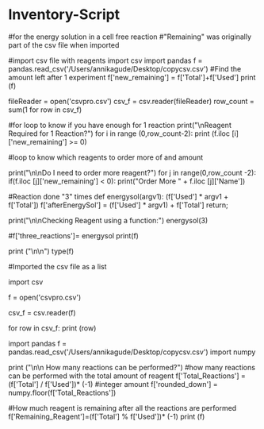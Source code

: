 # Inventory-Script

#for the energy solution in a cell free reaction 
#"Remaining" was originally part of the csv file when imported

#import csv file with reagents
import csv 
import pandas
f = pandas.read_csv('/Users/annikagude/Desktop/copycsv.csv')
#Find the amount left after 1 experiment
f['new_remaining'] = f['Total']+f['Used']
print (f)

fileReader = open('csvpro.csv')
csv_f = csv.reader(fileReader)
row_count = sum(1 for row in csv_f)

#for loop to know if you have enough for 1 reaction
print("\nReagent Required for 1 Reaction?")
for i in range (0,row_count-2):
    print (f.iloc [i]['new_remaining'] >= 0)


#loop to know which reagents to order more of and amount

print("\n\nDo I need to order more reagent?")
for j in range(0,row_count -2):
    if(f.iloc [j]['new_remaining'] < 0):
        print("Order More " + f.iloc [j]['Name'])


#Reaction done "3" times 
def energysol(argv1):
    (f['Used'] * argv1 + f['Total'])
    f['afterEnergySol'] = (f['Used'] * argv1) + f['Total']
    return;

print("\n\nChecking Reagent using a function:")
energysol(3)
    
#f['three_reactions']= energysol
print(f)    

print ("\n\n")
type(f)

#Imported the csv file as a list 

import csv

f = open('csvpro.csv')

csv_f = csv.reader(f)

for row in csv_f:
	print (row)

import pandas
f = pandas.read_csv('/Users/annikagude/Desktop/copycsv.csv')
import numpy

print ("\n\n How many reactions can be performed?")
#how many reactions can be performed with the total amount of reagent
f['Total_Reactions'] =(f['Total'] / f['Used'])* (-1)
#integer amount
f['rounded_down'] = numpy.floor(f['Total_Reactions'])

#How much reagent is remaining after all the reactions are performed
f['Remaining_Reagent']=(f['Total'] % f['Used'])* (-1) 
print (f)

